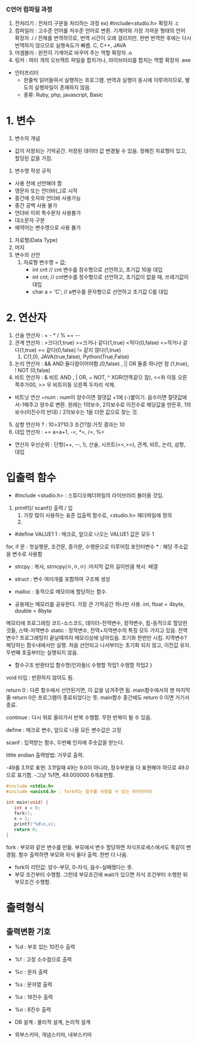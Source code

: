 ### C언어 컴파일 과정
1. 전처리기 : 전처리 구문을 처리하는 과정 ex) #include<studio.h> 확장자 .c
2. 컴파일러 : 고수준 언어를 저수준 언어로 변환. 기계어와 가장 가까운 형태의 언어 확장자 .i / 전체를 번역하므로, 번역 시간이 오래 걸리지만, 한번 번역한 후에는 다시 번역하지 않으므로 실행속도가 빠름. C, C++, JAVA
3. 어셈블러 : 완전히 기계어로 바꾸어 주는 역할 확장자 .o
4. 링커 : 여러 개의 오브젝트 파일을 합치거나, 라이브러리를 합치는 역할 확장자 .exe
- 인터프리터
  - 한줄씩 읽어들여서 실행하는 프로그램. 번역과 실행이 동시에 이루어지므로, 별도의 실행파일이 존재하지 않음.
  - 종류: Ruby, php, javascript, Basic

# 1. 변수
   1) 변수의 개념
   - 값이 저장되는 기억공간. 저장된 데이터 값 변경될 수 있음. 정해진 자료형이 있고, 할당된 값을 가짐.
   1) 변수명 작성 규칙 
   - 사용 전에 선언해야 함
   - 영문자 또는 언더바(_)로 시작
   - 중간에 숫자와 언더바 사용가능
   - 중간 공백 사용 불가
   - 언더바 이외 특수문자 사용불가
   - 대소문자 구분
   - 예약어는 변수명으로 사용 불가
   1) 자료형(Data Type)
   2) 머지
   3) 변수의 선언
      1) 자료형 변수명 = 값;
           - int cnt // cnt 변수를 정수형으로 선언하고, 초기값 10을 대입
           - int cnt; // cnt변수를 정수형으로 선언하고, 초기값이 없을 때, 쓰레기값이 대입
           - char a = 'C'; // a변수를 문자형으로 선언하고 초기값 C를 대입

# 2. 연산자
   1) 산술 연산자 : + - * / % ++ --
   2) 관계 연산자 : >크다(1,true) >=크거나 같다(1,true) <작다(0,false) <=작거나 같다(1,true) == 같다(0,false) != 같지 않다(1,true)
      1) C(1,0), JAVA(true,false), Python(True,False)
   3) 논리 연산자 : && AND 둘다참이어야함.(0,false) , || OR 둘중 하나만 참 (1,true), ! NOT (0,false)
   4) 비트 연산자 : & 비트 AND , | OR, ~ NOT, ^ XOR(안똑같으 참), <<좌 이동 오른쪽추가00, >> 우 비트이동 오른쪽 두자리 삭제.
   - 비트낫 연산 ~num : num이 양수이면 절댓값 +1에 (-)붙이기. 음수이면 절댓값에서-1해주고 양수로 변환. 원래는 1의보수, 2의보수로 이진수로 해당값을 만든후, 1의보수(이진수의 반대) / 2의보수는 1을 더한 값으로 찾는 것.
   5) 삼항 연산자 ? : 10>3?10:3 조건?참:거짓 결과는 10
   6) 대입 연산자 : += a=a+1, -=, *=, /=, %=
  - 연산자 우선순위 : 단항(++, --, !), 산술, 시프트(<<,>>), 관계, 비트, 논리, 삼항, 대입

# 입출력 함수
- #include <studio.h> : 스튜디오헤더파일의 라이브러리 불러올 것임.
1) printf()/ scanf() 출력 / 입
   1) 가장 많이 사용하는 표준 입출력 함수로, <studio.h> 헤더파일에 정의
   2) 

- #define VALUE1 1 : 매크로, 앞으로 나오는 VALUE1 값은 모두 1 
 

for, if 문 : 첫실행문, 조건문, 증가문, 수행문으로 이루어짐
포인터변수 * : 해당 주소값을 변수로 사용함
- strcpy : 복사, strncpy(ㅇ,ㅇ,ㅇ) :마지막 값의 길이만큼 복사. 
배열 
- struct : 변수 여러개를 포함하여 구조체 생성
- malloc : 동적으로 메모리에 할당하는 함수.

- 공용체는 메모리를 공유한다. 가장 큰 기억공간 하나만 사용. int, float = 4byte, double = 8byte

메모리에 프로그래밍
코드-소스코드, 데이터-전역변수, 정적변수, 힙-동적으로 할당한 것들, 스택-지역변수
static : 정적변수, 전역+지역변수의 특징 모두 가지고 있음. 전역변수? 프로그래밍이 끝날때까지 메모리상에 남아있음. 초기화 한번만 시킴. 지역변수? 해당하는 함수내에서만 실행. 처음 선언되고 나서부터는 초기화 되지 않고, 이전값 유지. 두번째 호출부터는 실행되지 않음.

- 함수구조
반환타입 함수명(인자들){
   수행할 작업1
   수행할 작업2
}

void 타입 : 반환하지 않아도 됨.

return 0 : 다른 함수에서 선언된거면, 이 값을 넘겨주면 됨. main함수에서의 맨 마지막줄 return 0은 프로그램이 종료되었다는 뜻. main함수 중간에도 return 0 이면 거기서 종료.

continue : 다시 위로 올라가서 반복 수행함. 무한 반복이 될 수 있음.

define : 매크로 변수, 앞으로 나올 모든 변수값은 고정

scanf : 입력받는 함수, 두번째 인자에 주솟값을 받는다.

little endian 출력방법: 거꾸로 출력.

-49를 3.1f로 표현: 3.1f일때 49는 9.0이 아니라, 정수부분을 다 표현해야 하므로 49.0으로 표기함.
-그냥 %f면, 49.000000 6개표현함.

```C
#include <stdio.h>
#include <unistd.h> : fork라는 함수를 사용할 수 있는 라이브러리

int main(void) {
   int x = 0;
   fork();
   x = 1;
   printf("%d\n,x);
   return 0;
}
```
fork : 부모와 같은 변수를 만듦. 부모에서 변수 할당하면 자식프로세스에서도 똑같이 변경됨. 함수 출력하면 부모와 자식 둘다 출력. 한번 더 나옴.
   - fork의 리턴값: 양수-부모, 0-자식, 음수-실패했다는 뜻.
   - 부모 조건부터 수행함. 그런데 부모조건에 wait가 있으면 자식 조건부터 수행한 뒤 부모조건 수행함.

# 출력형식
## 출력변환 기호
- %d : 부호 있는 10진수 출력
- %f : 고정 소수점으로 출력
- %c : 문자 출력
- %s : 문자열 출력
- %x : 16진수 출력
- %o : 8진수 출력

- DB 설계 : 물리적 설계, 논리적 설계
- 외부스키마, 개념스키마, 내부스키마 